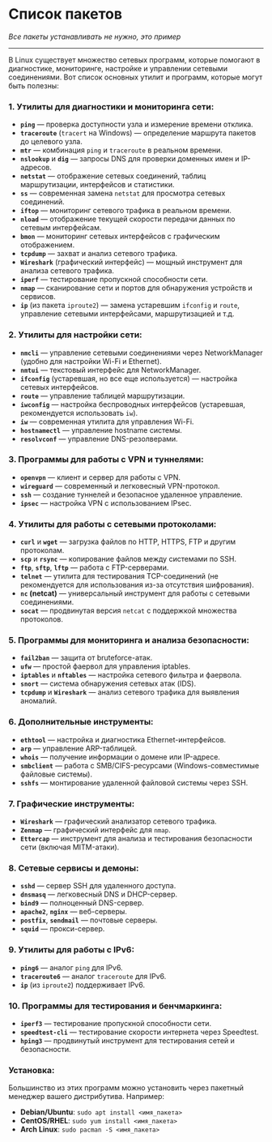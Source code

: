 # Список пакетов

_Все пакеты устанавливать не нужно, это пример_

---

В Linux существует множество сетевых программ, которые помогают в диагностике, мониторинге, настройке и управлении сетевыми соединениями. Вот список основных утилит и программ, которые могут быть полезны:

### 1. **Утилиты для диагностики и мониторинга сети:**
   - **`ping`** — проверка доступности узла и измерение времени отклика.
   - **`traceroute`** (`tracert` на Windows) — определение маршрута пакетов до целевого узла.
   - **`mtr`** — комбинация `ping` и `traceroute` в реальном времени.
   - **`nslookup`** и **`dig`** — запросы DNS для проверки доменных имен и IP-адресов.
   - **`netstat`** — отображение сетевых соединений, таблиц маршрутизации, интерфейсов и статистики.
   - **`ss`** — современная замена `netstat` для просмотра сетевых соединений.
   - **`iftop`** — мониторинг сетевого трафика в реальном времени.
   - **`nload`** — отображение текущей скорости передачи данных по сетевым интерфейсам.
   - **`bmon`** — мониторинг сетевых интерфейсов с графическим отображением.
   - **`tcpdump`** — захват и анализ сетевого трафика.
   - **`Wireshark`** (графический интерфейс) — мощный инструмент для анализа сетевого трафика.
   - **`iperf`** — тестирование пропускной способности сети.
   - **`nmap`** — сканирование сети и портов для обнаружения устройств и сервисов.
   - **`ip`** (из пакета `iproute2`) — замена устаревшим `ifconfig` и `route`, управление сетевыми интерфейсами, маршрутизацией и т.д.

### 2. **Утилиты для настройки сети:**
   - **`nmcli`** — управление сетевыми соединениями через NetworkManager (удобно для настройки Wi-Fi и Ethernet).
   - **`nmtui`** — текстовый интерфейс для NetworkManager.
   - **`ifconfig`** (устаревшая, но все еще используется) — настройка сетевых интерфейсов.
   - **`route`** — управление таблицей маршрутизации.
   - **`iwconfig`** — настройка беспроводных интерфейсов (устаревшая, рекомендуется использовать `iw`).
   - **`iw`** — современная утилита для управления Wi-Fi.
   - **`hostnamectl`** — управление hostname системы.
   - **`resolvconf`** — управление DNS-резолверами.

### 3. **Программы для работы с VPN и туннелями:**
   - **`openvpn`** — клиент и сервер для работы с VPN.
   - **`wireguard`** — современный и легковесный VPN-протокол.
   - **`ssh`** — создание туннелей и безопасное удаленное управление.
   - **`ipsec`** — настройка VPN с использованием IPsec.

### 4. **Утилиты для работы с сетевыми протоколами:**
   - **`curl`** и **`wget`** — загрузка файлов по HTTP, HTTPS, FTP и другим протоколам.
   - **`scp`** и **`rsync`** — копирование файлов между системами по SSH.
   - **`ftp`**, **`sftp`**, **`lftp`** — работа с FTP-серверами.
   - **`telnet`** — утилита для тестирования TCP-соединений (не рекомендуется для использования из-за отсутствия шифрования).
   - **`nc` (netcat)** — универсальный инструмент для работы с сетевыми соединениями.
   - **`socat`** — продвинутая версия `netcat` с поддержкой множества протоколов.

### 5. **Программы для мониторинга и анализа безопасности:**
   - **`fail2ban`** — защита от bruteforce-атак.
   - **`ufw`** — простой фаервол для управления iptables.
   - **`iptables`** и **`nftables`** — настройка сетевого фильтра и фаервола.
   - **`snort`** — система обнаружения сетевых атак (IDS).
   - **`tcpdump`** и **`Wireshark`** — анализ сетевого трафика для выявления аномалий.

### 6. **Дополнительные инструменты:**
   - **`ethtool`** — настройка и диагностика Ethernet-интерфейсов.
   - **`arp`** — управление ARP-таблицей.
   - **`whois`** — получение информации о домене или IP-адресе.
   - **`smbclient`** — работа с SMB/CIFS-ресурсами (Windows-совместимые файловые системы).
   - **`sshfs`** — монтирование удаленной файловой системы через SSH.

### 7. **Графические инструменты:**
   - **`Wireshark`** — графический анализатор сетевого трафика.
   - **`Zenmap`** — графический интерфейс для `nmap`.
   - **`Ettercap`** — инструмент для анализа и тестирования безопасности сети (включая MITM-атаки).

### 8. **Сетевые сервисы и демоны:**
   - **`sshd`** — сервер SSH для удаленного доступа.
   - **`dnsmasq`** — легковесный DNS и DHCP-сервер.
   - **`bind9`** — полноценный DNS-сервер.
   - **`apache2`**, **`nginx`** — веб-серверы.
   - **`postfix`**, **`sendmail`** — почтовые серверы.
   - **`squid`** — прокси-сервер.

### 9. **Утилиты для работы с IPv6:**
   - **`ping6`** — аналог `ping` для IPv6.
   - **`traceroute6`** — аналог `traceroute` для IPv6.
   - **`ip`** (из `iproute2`) поддерживает IPv6.

### 10. **Программы для тестирования и бенчмаркинга:**
   - **`iperf3`** — тестирование пропускной способности сети.
   - **`speedtest-cli`** — тестирование скорости интернета через Speedtest.
   - **`hping3`** — продвинутый инструмент для тестирования сетей и безопасности.

### Установка:
Большинство из этих программ можно установить через пакетный менеджер вашего дистрибутива. Например:
- **Debian/Ubuntu**: `sudo apt install <имя_пакета>`
- **CentOS/RHEL**: `sudo yum install <имя_пакета>`
- **Arch Linux**: `sudo pacman -S <имя_пакета>`
